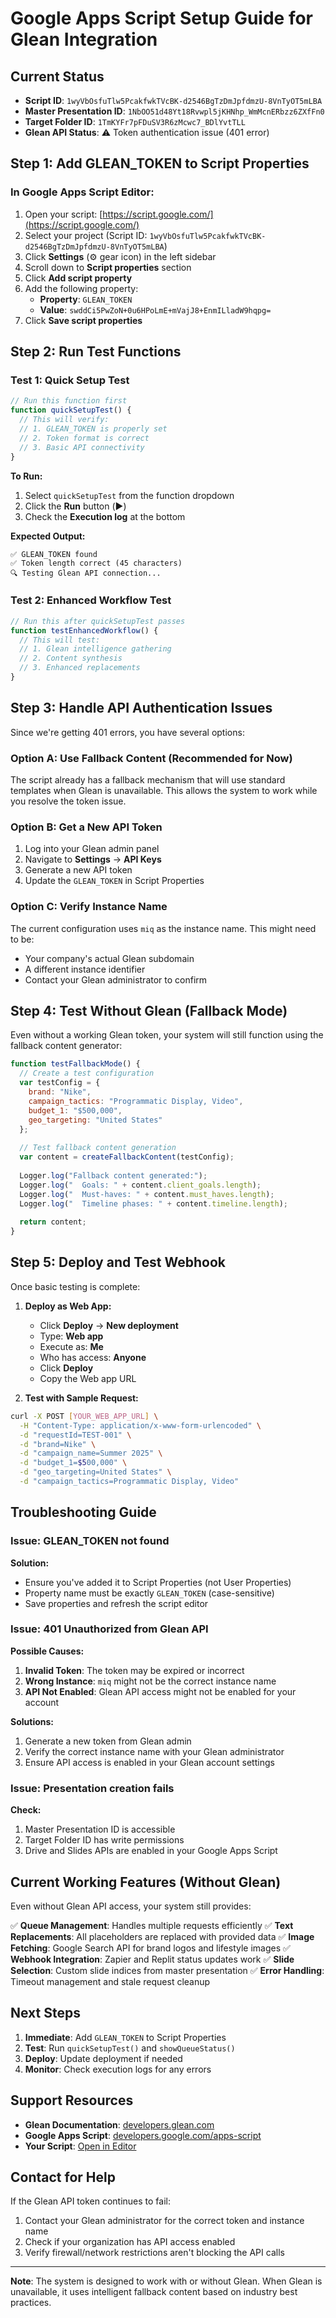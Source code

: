 # Google Apps Script Setup Guide for Glean Integration

## Current Status
- **Script ID**: `1wyVbOsfuTlw5PcakfwkTVcBK-d2546BgTzDmJpfdmzU-8VnTyOT5mLBA`
- **Master Presentation ID**: `1NbOO51d48Yt18Rvwpl5jKHNhp_WmMcnERbzz6ZXfFn0`
- **Target Folder ID**: `1TmKYFr7pFDuSV3R6zMcwc7_BDlYvtTLL`
- **Glean API Status**: ⚠️ Token authentication issue (401 error)

## Step 1: Add GLEAN_TOKEN to Script Properties

### In Google Apps Script Editor:
1. Open your script: [https://script.google.com/](https://script.google.com/)
2. Select your project (Script ID: `1wyVbOsfuTlw5PcakfwkTVcBK-d2546BgTzDmJpfdmzU-8VnTyOT5mLBA`)
3. Click **Settings** (⚙️ gear icon) in the left sidebar
4. Scroll down to **Script properties** section
5. Click **Add script property**
6. Add the following property:
   - **Property**: `GLEAN_TOKEN`
   - **Value**: `swddCi5PwZoN+0u6HPoLmE+mVajJ8+EnmILladW9hqpg=`
7. Click **Save script properties**

## Step 2: Run Test Functions

### Test 1: Quick Setup Test
```javascript
// Run this function first
function quickSetupTest() {
  // This will verify:
  // 1. GLEAN_TOKEN is properly set
  // 2. Token format is correct
  // 3. Basic API connectivity
}
```

**To Run:**
1. Select `quickSetupTest` from the function dropdown
2. Click the **Run** button (▶️)
3. Check the **Execution log** at the bottom

**Expected Output:**
```
✅ GLEAN_TOKEN found
✅ Token length correct (45 characters)
🔍 Testing Glean API connection...
```

### Test 2: Enhanced Workflow Test
```javascript
// Run this after quickSetupTest passes
function testEnhancedWorkflow() {
  // This will test:
  // 1. Glean intelligence gathering
  // 2. Content synthesis
  // 3. Enhanced replacements
}
```

## Step 3: Handle API Authentication Issues

Since we're getting 401 errors, you have several options:

### Option A: Use Fallback Content (Recommended for Now)
The script already has a fallback mechanism that will use standard templates when Glean is unavailable. This allows the system to work while you resolve the token issue.

### Option B: Get a New API Token
1. Log into your Glean admin panel
2. Navigate to **Settings** → **API Keys**
3. Generate a new API token
4. Update the `GLEAN_TOKEN` in Script Properties

### Option C: Verify Instance Name
The current configuration uses `miq` as the instance name. This might need to be:
- Your company's actual Glean subdomain
- A different instance identifier
- Contact your Glean administrator to confirm

## Step 4: Test Without Glean (Fallback Mode)

Even without a working Glean token, your system will still function using the fallback content generator:

```javascript
function testFallbackMode() {
  // Create a test configuration
  var testConfig = {
    brand: "Nike",
    campaign_tactics: "Programmatic Display, Video",
    budget_1: "$500,000",
    geo_targeting: "United States"
  };
  
  // Test fallback content generation
  var content = createFallbackContent(testConfig);
  
  Logger.log("Fallback content generated:");
  Logger.log("  Goals: " + content.client_goals.length);
  Logger.log("  Must-haves: " + content.must_haves.length);
  Logger.log("  Timeline phases: " + content.timeline.length);
  
  return content;
}
```

## Step 5: Deploy and Test Webhook

Once basic testing is complete:

1. **Deploy as Web App:**
   - Click **Deploy** → **New deployment**
   - Type: **Web app**
   - Execute as: **Me**
   - Who has access: **Anyone**
   - Click **Deploy**
   - Copy the Web app URL

2. **Test with Sample Request:**
```bash
curl -X POST [YOUR_WEB_APP_URL] \
  -H "Content-Type: application/x-www-form-urlencoded" \
  -d "requestId=TEST-001" \
  -d "brand=Nike" \
  -d "campaign_name=Summer 2025" \
  -d "budget_1=$500,000" \
  -d "geo_targeting=United States" \
  -d "campaign_tactics=Programmatic Display, Video"
```

## Troubleshooting Guide

### Issue: GLEAN_TOKEN not found
**Solution:**
- Ensure you've added it to Script Properties (not User Properties)
- Property name must be exactly `GLEAN_TOKEN` (case-sensitive)
- Save properties and refresh the script editor

### Issue: 401 Unauthorized from Glean API
**Possible Causes:**
1. **Invalid Token**: The token may be expired or incorrect
2. **Wrong Instance**: `miq` might not be the correct instance name
3. **API Not Enabled**: Glean API access might not be enabled for your account

**Solutions:**
1. Generate a new token from Glean admin
2. Verify the correct instance name with your Glean administrator
3. Ensure API access is enabled in your Glean account settings

### Issue: Presentation creation fails
**Check:**
1. Master Presentation ID is accessible
2. Target Folder ID has write permissions
3. Drive and Slides APIs are enabled in your Google Apps Script

## Current Working Features (Without Glean)

Even without Glean API access, your system still provides:

✅ **Queue Management**: Handles multiple requests efficiently
✅ **Text Replacements**: All placeholders are replaced with provided data
✅ **Image Fetching**: Google Search API for brand logos and lifestyle images
✅ **Webhook Integration**: Zapier and Replit status updates work
✅ **Slide Selection**: Custom slide indices from master presentation
✅ **Error Handling**: Timeout management and stale request cleanup

## Next Steps

1. **Immediate**: Add `GLEAN_TOKEN` to Script Properties
2. **Test**: Run `quickSetupTest()` and `showQueueStatus()`
3. **Deploy**: Update deployment if needed
4. **Monitor**: Check execution logs for any errors

## Support Resources

- **Glean Documentation**: [developers.glean.com](https://developers.glean.com)
- **Google Apps Script**: [developers.google.com/apps-script](https://developers.google.com/apps-script)
- **Your Script**: [Open in Editor](https://script.google.com/d/1wyVbOsfuTlw5PcakfwkTVcBK-d2546BgTzDmJpfdmzU-8VnTyOT5mLBA/edit)

## Contact for Help

If the Glean API token continues to fail:
1. Contact your Glean administrator for the correct token and instance name
2. Check if your organization has API access enabled
3. Verify firewall/network restrictions aren't blocking the API calls

---

**Note**: The system is designed to work with or without Glean. When Glean is unavailable, it uses intelligent fallback content based on industry best practices.